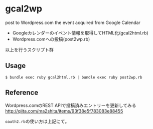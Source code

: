 gcal2wp
=======

post to Wordpress.com the event acquired from Google Calendar

* Googleカレンダーのイベント情報を取得してHTML化(gcal2html.rb)
* Wordpress.comへの投稿(post2wp.rb)

以上を行うスクリプト群


Usage
-----

    $ bundle exec ruby gcal2html.rb | bundle exec ruby post2wp.rb

Reference
---------

Wordpress.comのREST APIで投稿済みエントリーを更新してみる
http://qiita.com/ma2shita/items/93f38e5f783083e88455

`oauth2.rb`の使い方は上記にて。


